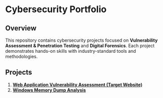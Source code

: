 # Cybersecurity Portfolio

## Overview
This repository contains cybersecurity projects focused on **Vulnerability Assessment & Penetration Testing** and **Digital Forensics**. Each project demonstrates hands-on skills with industry-standard tools and methodologies.

## Projects
1. [**Web Application Vulnerability Assessment (Target Website)**](./VAPT-Project)
2. [**Windows Memory Dump Analysis**](./Memory-Dump-Analysis)
